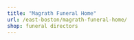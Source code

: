 ```yaml
---
title: "Magrath Funeral Home"
url: /east-boston/magrath-funeral-home/
shop: funeral directors
---
```

